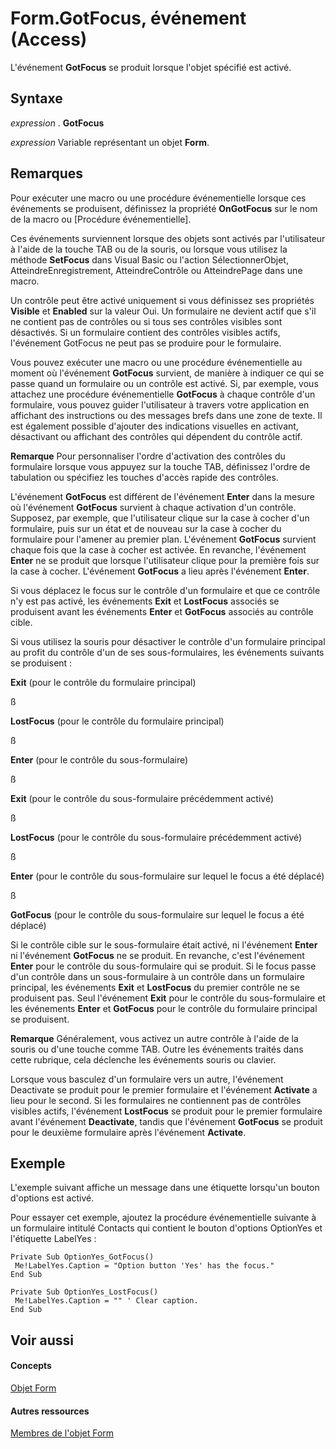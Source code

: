 
# Form.GotFocus, événement (Access)

L'événement  **GotFocus** se produit lorsque l'objet spécifié est activé.
 


## Syntaxe

*expression* . **GotFocus**
 

 
*expression* Variable représentant un objet **Form**.
 

 

## Remarques

Pour exécuter une macro ou une procédure événementielle lorsque ces événements se produisent, définissez la propriété  **OnGotFocus** sur le nom de la macro ou [Procédure événementielle].
 

 
Ces événements surviennent lorsque des objets sont activés par l'utilisateur à l'aide de la touche TAB ou de la souris, ou lorsque vous utilisez la méthode  **SetFocus** dans Visual Basic ou l'action SélectionnerObjet, AtteindreEnregistrement, AtteindreContrôle ou AtteindrePage dans une macro.
 

 
Un contrôle peut être activé uniquement si vous définissez ses propriétés  **Visible** et **Enabled** sur la valeur Oui. Un formulaire ne devient actif que s'il ne contient pas de contrôles ou si tous ses contrôles visibles sont désactivés. Si un formulaire contient des contrôles visibles actifs, l'événement GotFocus ne peut pas se produire pour le formulaire.
 

 
Vous pouvez exécuter une macro ou une procédure événementielle au moment où l'événement  **GotFocus** survient, de manière à indiquer ce qui se passe quand un formulaire ou un contrôle est activé. Si, par exemple, vous attachez une procédure événementielle **GotFocus** à chaque contrôle d'un formulaire, vous pouvez guider l'utilisateur à travers votre application en affichant des instructions ou des messages brefs dans une zone de texte. Il est également possible d'ajouter des indications visuelles en activant, désactivant ou affichant des contrôles qui dépendent du contrôle actif.
 

 

 **Remarque**  Pour personnaliser l'ordre d'activation des contrôles du formulaire lorsque vous appuyez sur la touche TAB, définissez l'ordre de tabulation ou spécifiez les touches d'accès rapide des contrôles.
 

L'événement  **GotFocus** est différent de l'événement **Enter** dans la mesure où l'événement **GotFocus** survient à chaque activation d'un contrôle. Supposez, par exemple, que l'utilisateur clique sur la case à cocher d'un formulaire, puis sur un état et de nouveau sur la case à cocher du formulaire pour l'amener au premier plan. L'événement **GotFocus** survient chaque fois que la case à cocher est activée. En revanche, l'événement **Enter** ne se produit que lorsque l'utilisateur clique pour la première fois sur la case à cocher. L'événement **GotFocus** a lieu après l'événement **Enter**.
 

 
Si vous déplacez le focus sur le contrôle d'un formulaire et que ce contrôle n'y est pas activé, les événements  **Exit** et **LostFocus** associés se produisent avant les événements **Enter** et **GotFocus** associés au contrôle cible.
 

 
Si vous utilisez la souris pour désactiver le contrôle d'un formulaire principal au profit du contrôle d'un de ses sous-formulaires, les événements suivants se produisent :
 

 
 **Exit** (pour le contrôle du formulaire principal)
 

 
ß
 

 
 **LostFocus** (pour le contrôle du formulaire principal)
 

 
ß
 

 
 **Enter** (pour le contrôle du sous-formulaire)
 

 
ß
 

 
 **Exit** (pour le contrôle du sous-formulaire précédemment activé)
 

 
ß
 

 
 **LostFocus** (pour le contrôle du sous-formulaire précédemment activé)
 

 
ß
 

 
 **Enter** (pour le contrôle du sous-formulaire sur lequel le focus a été déplacé)
 

 
ß
 

 
 **GotFocus** (pour le contrôle du sous-formulaire sur lequel le focus a été déplacé)
 

 
Si le contrôle cible sur le sous-formulaire était activé, ni l'événement  **Enter** ni l'événement **GotFocus** ne se produit. En revanche, c'est l'événement **Enter** pour le contrôle du sous-formulaire qui se produit. Si le focus passe d'un contrôle dans un sous-formulaire à un contrôle dans un formulaire principal, les événements **Exit** et **LostFocus** du premier contrôle ne se produisent pas. Seul l'événement **Exit** pour le contrôle du sous-formulaire et les événements **Enter** et **GotFocus** pour le contrôle du formulaire principal se produisent.
 

 

 **Remarque**  Généralement, vous activez un autre contrôle à l'aide de la souris ou d'une touche comme TAB. Outre les événements traités dans cette rubrique, cela déclenche les événements souris ou clavier.
 

Lorsque vous basculez d'un formulaire vers un autre, l'événement Deactivate se produit pour le premier formulaire et l'événement  **Activate** a lieu pour le second. Si les formulaires ne contiennent pas de contrôles visibles actifs, l'événement **LostFocus** se produit pour le premier formulaire avant l'événement **Deactivate**, tandis que l'événement **GotFocus** se produit pour le deuxième formulaire après l'événement **Activate**.
 

 

## Exemple

L'exemple suivant affiche un message dans une étiquette lorsqu'un bouton d'options est activé.
 

 
Pour essayer cet exemple, ajoutez la procédure événementielle suivante à un formulaire intitulé Contacts qui contient le bouton d'options OptionYes et l'étiquette LabelYes :
 

 



```
Private Sub OptionYes_GotFocus() 
 Me!LabelYes.Caption = "Option button 'Yes' has the focus." 
End Sub 
 
Private Sub OptionYes_LostFocus() 
 Me!LabelYes.Caption = "" ' Clear caption. 
End Sub
```


## Voir aussi


#### Concepts


 
[Objet Form](72ef9219-142b-b690-b696-3eba9a5d4522.md)
#### Autres ressources


 
[Membres de l'objet Form](e1976b58-28ca-8f76-cdf3-6732cb06ce6c.md)